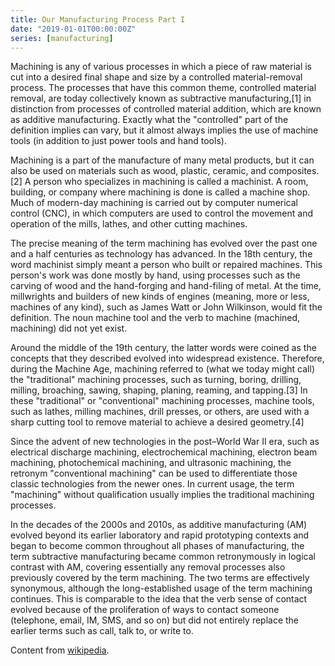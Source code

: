 ```yaml
---
title: Our Manufacturing Process Part I
date: "2019-01-01T00:00:00Z"
series: [manufacturing]
---
```

Machining is any of various processes in which a piece of raw material is cut into a desired final shape and size by a controlled material-removal process. The processes that have this common theme, controlled material removal, are today collectively known as subtractive manufacturing,[1] in distinction from processes of controlled material addition, which are known as additive manufacturing. Exactly what the "controlled" part of the definition implies can vary, but it almost always implies the use of machine tools (in addition to just power tools and hand tools).

Machining is a part of the manufacture of many metal products, but it can also be used on materials such as wood, plastic, ceramic, and composites.[2] A person who specializes in machining is called a machinist. A room, building, or company where machining is done is called a machine shop. Much of modern-day machining is carried out by computer numerical control (CNC), in which computers are used to control the movement and operation of the mills, lathes, and other cutting machines.

The precise meaning of the term machining has evolved over the past one and a half centuries as technology has advanced. In the 18th century, the word machinist simply meant a person who built or repaired machines. This person's work was done mostly by hand, using processes such as the carving of wood and the hand-forging and hand-filing of metal. At the time, millwrights and builders of new kinds of engines (meaning, more or less, machines of any kind), such as James Watt or John Wilkinson, would fit the definition. The noun machine tool and the verb to machine (machined, machining) did not yet exist.

Around the middle of the 19th century, the latter words were coined as the concepts that they described evolved into widespread existence. Therefore, during the Machine Age, machining referred to (what we today might call) the "traditional" machining processes, such as turning, boring, drilling, milling, broaching, sawing, shaping, planing, reaming, and tapping.[3] In these "traditional" or "conventional" machining processes, machine tools, such as lathes, milling machines, drill presses, or others, are used with a sharp cutting tool to remove material to achieve a desired geometry.[4]

Since the advent of new technologies in the post–World War II era, such as electrical discharge machining, electrochemical machining, electron beam machining, photochemical machining, and ultrasonic machining, the retronym "conventional machining" can be used to differentiate those classic technologies from the newer ones. In current usage, the term "machining" without qualification usually implies the traditional machining processes.

In the decades of the 2000s and 2010s, as additive manufacturing (AM) evolved beyond its earlier laboratory and rapid prototyping contexts and began to become common throughout all phases of manufacturing, the term subtractive manufacturing became common retronymously in logical contrast with AM, covering essentially any removal processes also previously covered by the term machining. The two terms are effectively synonymous, although the long-established usage of the term machining continues. This is comparable to the idea that the verb sense of contact evolved because of the proliferation of ways to contact someone (telephone, email, IM, SMS, and so on) but did not entirely replace the earlier terms such as call, talk to, or write to.

Content from [wikipedia](https://en.wikipedia.org/wiki/Machining).
